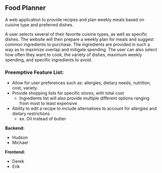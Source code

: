 ## Food Planner

A web application to provide recipes and plan weekly meals based on cuisine type and preferred dishes.

A user selects several of their favorite cuisine types, as well as specific dishes. The website will then prepare a weekly plan for meals and suggest common ingredients to purchase. The ingredients are provided in such a way as to maximize overlap and mitigate spending. The user can also select how often they want to cook, the variety of dishes, maximum weekly spending, and specific ingredients to avoid.

### Preemptive Feature List:
- Allow for user preferences such as: allergies, dietary needs, nutrition, cost, variety.
- Provide shopping lists for specific stores, with total cost
    - Ingredients list will also provide multiple different options ranging from most to least expensive
- Ability to edit a recipe to include alternatives to account for allergies and dietary restrictions
    - ex. Oil instead of butter

**Backend:**
- Hudson
- Michael

**Frontend:**
- Derek
- Erik
